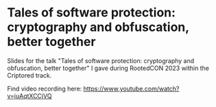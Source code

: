 # Tales of software protection: cryptography and obfuscation, better together
Slides for the talk "Tales of software protection: cryptography and obfuscation, better together" I gave during RootedCON 2023 within the Criptored track.

Find video recording here: https://www.youtube.com/watch?v=juAqtXCCjVQ
